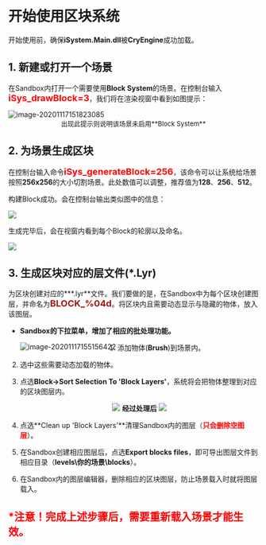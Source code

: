 # 开始使用区块系统

开始使用前，确保**iSystem.Main.dll**被**CryEngine**成功加载。  



## 1. 新建或打开一个场景

在Sandbox内打开一个需要使用**Block System**的场景。在控制台输入<font color=red size=4>**iSys_drawBlock=3**</font>，我们将在渲染视窗中看到如图提示：

<img src="https://gitee.com/Azureusbin/pic-lib/raw/master/imags/20201117153220.png" alt="image-20201117151823085" align="center"/>

<center><font size=2>出现此提示则说明该场景未启用**Block System**</font></center>







## 2. 为场景生成区块

在控制台输入命令<font color=red size=4>**iSys_generateBlock=256**</font>，该命令可以让系统给场景按照**256x256**的大小切割场景。此处数值可以调整，推荐值为**128**、**256**、**512**。

构建Block成功。会在控制台输出类似图中的信息：

 ![](https://gitee.com/Azureusbin/pic-lib/raw/master/imags/20201117153722.png)

生成完毕后，会在视窗内看到每个Block的轮廓以及命名。

 ![](https://gitee.com/Azureusbin/pic-lib/raw/master/imags/20201117154015.png)







## 3. 生成区块对应的层文件(*.Lyr)

为区块创建对应的***.lyr**文件。我们要做的是，在Sandbox中为每个区块创建图层，并命名为<font color=#A31515 size=4><b>BLOCK_%04d</b></font>。将区块内且需要动态显示与隐藏的物体，放入该图层。

- **Sandbox的下拉菜单，增加了相应的批处理功能。**

  <img src="https://gitee.com/Azureusbin/pic-lib/raw/master/imags/20201117155156.png" alt="image-20201117155156422" align="left" />

  
  

1. 添加物体(**Brush**)到场景内。

2. 选中这些需要动态加载的物体。

3. 点选**Block->Sort Selection To 'Block Layers'**，系统将会把物体整理到对应的区块图层内。

   <center>
       <img src="https://gitee.com/Azureusbin/pic-lib/raw/master/imags/20201117160555.png"/>
       <b>		经过处理后		</b>
       <img src="https://gitee.com/Azureusbin/pic-lib/raw/master/imags/20201117160902.png"/>
   </center>

   
4. 点选**Clean up 'Block Layers'**清理Sandbox内的图层（<font color=red><b>只会删除空图层</b></font>）。

5. 在Sandbox创建相应图层后，点选**Export blocks files**，即可导出图层文件到相应目录（**levels\你的场景\blocks**）。

6. 在Sandbox内的图层编辑器，删除相应的区块图层，防止场景载入时就将图层载入。

   
## <font color=red>*注意！完成上述步骤后，需要重新载入场景才能生效。</font>